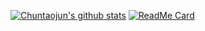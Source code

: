 [![Chuntaojun's github stats](https://github-readme-stats.vercel.app/api?username=chuntaojun)](https://github.com/anuraghazra/github-readme-stats)
[![ReadMe Card](https://github-readme-stats.vercel.app/api/pin/?username=chuntaojun&repo=pole-group/pole)](https://github.com/anuraghazra/github-readme-stats)
